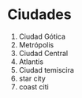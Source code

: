# Ciudades

1. Ciudad Gótica
2. Metrópolis
3. Ciudad Central
4. Atlantis
5. Ciudad temiscira
6. star city
7. coast citi